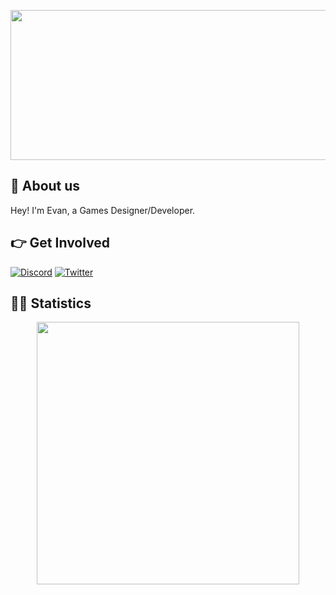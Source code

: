 <p align="center">
  <img width="612" height="240" src="https://i.imgur.com/3Q1ucea.png"> 
</p>

## 👋 About us
Hey! I'm Evan, a Games Designer/Developer.

## 👉 Get Involved
[![Discord](https://img.shields.io/badge/Discord-%237289DA.svg?style=for-the-badge&logo=discord&logoColor=white)](https://discord.gg/8JKrswtngG)
[![Twitter](https://img.shields.io/badge/Twitter-%231DA1F2.svg?style=for-the-badge&logo=Twitter&logoColor=white)](https://twitter.com/_evanvfx)

## 👨‍💻 Statistics
<p align="center">
 <a href=https://ko-fi.com/nexus><img width="420" src=https://github-readme-stats.vercel.app/api?username=evanballl&count_private=true&show_icons=true&title_color=dc143c&text_color=ffffff&icon_color=dc143c&hide_border=true&bg_color=282a36&layout=compact&hide_title=false&hide_rank=false><a>
</p>
